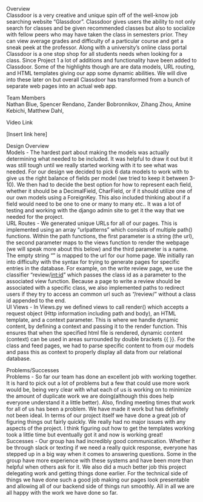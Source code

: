 Overview<br>
	Classdoor is a very creative and unique spin off of the well-know job searching website “Glassdoor”. Classdoor gives users the ability to not only search for classes and be given recommended classes but also to socialize with fellow peers who may have taken the class in semesters prior. They can view average grades and difficulty of a particular course and get a sneak peek at the professor. Along with a university’s online class portal Classdoor is a one stop shop for all students needs when looking for a class. 
	Since Project 1 a lot of additions and functionality have been added to Classdoor. Some of the highlights though are are data models, URL routing, and HTML templates giving our app some dynamic abilities. We will dive into these later on but overall Classdoor has transformed from a bunch of separate web pages into an actual web app. 

Team Members<br>
	Nathan Blue,
	Spencer Rendano,
	Zander Bobronnikov,
	Zihang Zhou,
	Amine Kebichi,
	Matthew Dahl,

Video Link

[Insert link here]

Design Overview<br>
	Models - 
		The hardest part about making the models was actually determining what needed to be included. It was helpful to draw it out but it was still tough until we really started working with it to see what was needed. For our design we decided to pick 6 data models to work with to give us the right balance of fields per model (we tried to keep it between 3-10). We then had to decide the best option for how to represent each field, whether it should be a DecimalField, CharField, or if it should utilize one of our own models using a ForeignKey. This also included thinking about if a field would need to be one to one or many to many etc.. It was a lot of testing and working with the django admin site to get it the way that we needed for the project.<br>
	URL Routes - 
		We generated unique URLs for all of our pages. This is implemented using an array “urlpatterns” which consists of multiple path() functions. Within the path functions, the first parameter is a string (the url), the second parameter maps to the views function to render the webpage (we will speak more about this below) and the third parameter is a name. The empty string “” is mapped to the url for our home page. We initially ran into difficulty with the syntax for trying to generate pages for specific entries in the database. For example, on the write review page, we use the classifier “review/<int:id>” which passes the class id as a parameter to the associated view function. Because a page to write a review should be associated with a specific class, we also implemented paths to redirect users if they try to access an common url such as “/review/” without a class id appended to the end. <br>
	UI Views - 
		In Views.py we defined views to call render() which accepts a request object (Http information including path and body), an HTML template, and a context parameter. This is where we handle dynamic content, by defining a context and passing it to the render function. This ensures that when the specified html file is rendered, dynamic content (context) can be used in areas surrounded by double brackets {{ }}. For the class and feed pages, we had to parse specific content to from our models and pass this as context to properly display all data from our relational database. 

Problems/Successes<br>
	Problems - 
		So far our team has done an excellent job with working together. It is hard to pick out a lot of problems but a few that could use more work would be, being very clear with what each of us is working on to minimize the amount of duplicate work we are doing(although this does help everyone understand it a little better). Also, finding meeting times that work for all of us has been a problem. We have made it work but has definitely not been ideal.
		In terms of our project itself we have done a great job of figuring things out fairly quickly. We really had no major issues with any aspects of the project. I think figuring out how to get the templates working took a little time but eventually got it and now is working great!<br>
	Successes - 
		Our group has had incredibly good communication. Whether it be through slack or texting if we need a really quick response, everyone has stepped up in a big way when it comes to answering questions. Some in the group have more experience with these systems and have been more than helpful when others ask for it. We also did a much better job this project delegating work and getting things done earlier. 
		For the technical side of things we have done such a good job making our pages look presentable and allowing all of our backend side of things run smoothly. All in all we are all happy with the work we have done so far.

